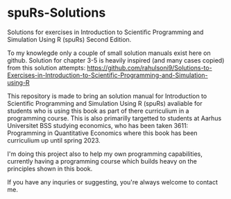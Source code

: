 # spuRs-Solutions
Solutions for exercises in Introduction to Scientific Programming and Simulation Using R (spuRs) Second Edition.

To my knowlegde only a couple of small solution manuals exist here on github. Solution for chapter 3-5 is heavily inspired (and many cases copied) from this solution attempts: https://github.com/rahulsoni9/Solutions-to-Exercises-in-Introduction-to-Scientific-Programming-and-Simulation-using-R

This repository is made to bring an solution manual for Introduction to Scientific Programming and Simulation Using R (spuRs) avaliable for students who is using this book as part of there curriculium in a programming course.
This is also primarilly targetted to students at Aarhus Universitet BSS studying economics, who has been taken 3611: Programming in Quantitative Economics where this book has been curriculium up until spring 2023.

I'm doing this project also to help my own programming capabilities, currently having a programming course which builds heavy on the principles shown in this book.

If you have any inquries or suggesting, you're always welcome to contact me.
